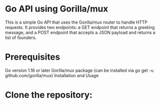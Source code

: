 # Go API using Gorilla/mux
This is a simple Go API that uses the Gorilla/mux router to handle HTTP requests. It provides two endpoints: a GET endpoint that returns a greeting message, and a POST endpoint that accepts a JSON payload and returns a list of founders.

# Prerequisites
Go version 1.16 or later
Gorilla/mux package (can be installed via go get -u github.com/gorilla/mux)
Installation and Usage

# Clone the repository:
```git clone https://github.com/<your-username>/<your-repo-name>.git
```

